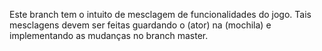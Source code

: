 Este branch tem o intuito de mesclagem de funcionalidades do jogo.
Tais mesclagens devem ser feitas guardando o (ator) na (mochila) e implementando as mudanças no branch master.
